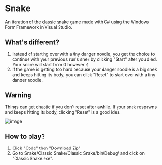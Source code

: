 # Snake
An iteration of the classic snake game made with C# using the Windows Form Framework in Visual Studio.
## What's different?
1. Instead of starting over with a tiny danger noodle, you get the choice to continue with your previous run's snek by clicking "Start" after you died. Your score will start from 0 however :)
2. If the game is getting too hard because your danger noodle is a big snek and keeps hitting its body, you can click "Reset" to start over with a tiny danger noodle.

## Warning
Things can get chaotic if you don't reset after awhile. If your snek respawns and keeps hitting its body, clicking "Reset" is a good idea.

![image](https://user-images.githubusercontent.com/51338218/158134509-b2b4be69-e1f1-4ef1-b607-f7d5bfa9c14c.png)

## How to play?
1. Click "Code" then "Download Zip"
2. Go to Snake/Classic Snake/Classic Snake/bin/Debug/ and click on "Classic Snake.exe".


